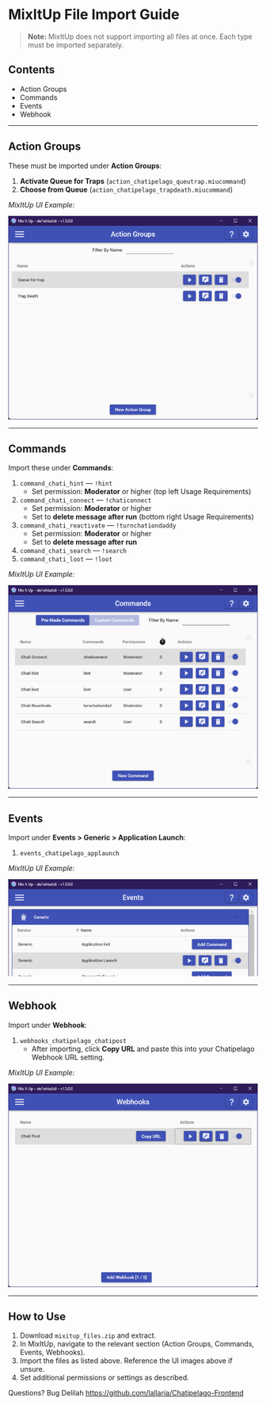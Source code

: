 # MixItUp File Import Guide

> **Note:** MixItUp does not support importing all files at once. Each type must be imported separately.

## Contents
- Action Groups
- Commands
- Events
- Webhook

---

## Action Groups
These must be imported under **Action Groups**:

1. **Activate Queue for Traps** (`action_chatipelago_queutrap.miucommand`)
2. **Choose from Queue** (`action_chatipelago_trapdeath.miucommand`)

_MixItUp UI Example:_

![Action Groups](actiongroups.png)

---

## Commands
Import these under **Commands**:

1. `command_chati_hint` — `!hint`
   - Set permission: **Moderator** or higher (top left Usage Requirements)
2. `command_chati_connect` — `!chaticonnect`
   - Set permission: **Moderator** or higher
   - Set to **delete message after run** (bottom right Usage Requirements)
3. `command_chati_reactivate` — `!turnchationdaddy`
   - Set permission: **Moderator** or higher
   - Set to **delete message after run**
4. `command_chati_search` — `!search`
5. `command_chati_loot` — `!loot`

_MixItUp UI Example:_

![Commands](commands.png)

---

## Events
Import under **Events > Generic > Application Launch**:

1. `events_chatipelago_applaunch`

_MixItUp UI Example:_

![Events](events.png)

---

## Webhook
Import under **Webhook**:

1. `webhooks_chatipelago_chatipost`
   - After importing, click **Copy URL** and paste this into your Chatipelago Webhook URL setting.

_MixItUp UI Example:_

![Webhooks](webhooks.png)

---

## How to Use
1. Download `mixitup_files.zip` and extract.
2. In MixItUp, navigate to the relevant section (Action Groups, Commands, Events, Webhooks).
3. Import the files as listed above. Reference the UI images above if unsure.
4. Set additional permissions or settings as described.

Questions? Bug Delilah https://github.com/lallaria/Chatipelago-Frontend